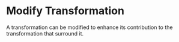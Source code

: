 # Modify Transformation

A transformation can be modified to enhance its contribution to the transformation that surround it.